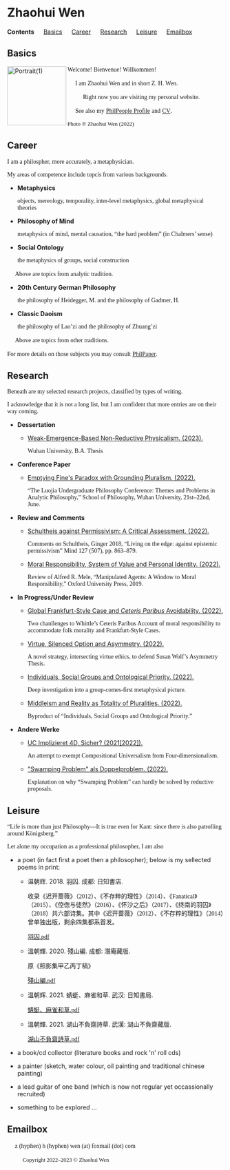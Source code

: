# Zhaohui Wen

**Contents** &#8195; [Basics](#basics) &#8195; [Career](#career) &#8195; [Research](#research) &#8195; [Leisure](#leisure) &#8195; [Emailbox](#emailbox)

## Basics

<img width="137" alt="Portrait(1)" src="https://user-images.githubusercontent.com/104066883/169487820-faefead2-61da-4e14-841a-f7c1fce400b0.png" align="left">

<p><font face="GEORGIA">Welcome! Bienvenue! Willkommen!</font></p>

&#8195; <font face="GEORGIA">I am Zhaohui Wen and in short Z. H. Wen.</font>

&#8195; &#8195; <font face="GEORGIA">Right now you are visiting my personal website.</font>

&#8195; <font face="GEORGIA">See also my</font> [<font face="GEORGIA">PhilPeople Profile</font>](https://philpeople.org/profiles/zhaohui-wen) <font face="GEORGIA">and</font> [<font face="GEORGIA">CV</font>](https://www.docdroid.net/fYa6qXn/cv-pdf).

<font face="GEORGIA" font size="2">Photo ℗ Zhaohui Wen (2022)</font>

## Career

<p><font face="GEORGIA">I am a philospher, more accurately, a metaphysician.</font></p>

<font face="GEORGIA">My areas of competence include topcis from various backgrounds.</font>

- **Metaphysics**

  <font face="GEORGIA">objects, mereology, temporality, inter-level metaphysics, global metaphysical theories</font>

- **Philosophy of Mind**

  <font face="GEORGIA">metaphysics of mind, mental causation, “the hard peoblem” (in Chalmers’ sense)</font>

- **Social Ontology**

  <font face="GEORGIA">the metaphysics of groups, social construction</font>
  
<p> &#8195; <font face="GEORGIA">Above are topics from analytic tradition.</font></p>

- **20th Century German Philosophy**

  <font face="GEORGIA">the philosophy of Heidegger, M. and the philosophy of Gadmer, H.</font>

- **Classic Daoism**

  <font face="GEORGIA">the philosophy of Lao’zi and the philosophy of Zhuang’zi</font>
  
<p> &#8195; <font face="GEORGIA">Above are topics from other traditions.</font></p>

<font face="GEORGIA">For more details on those subjects you may consult</font> [<font face="GEORGIA">PhilPaper</font>](https://philpapers.org/).

## Research

<p><font face="GEORGIA">Beneath are my selected research projects, classified by types of writing.</font></p>

<font face="GEORGIA">I acknowledge that it is not a long list, but I am confident that more entries are on their way coming.</font>

- **Dessertation**

  - [Weak-Emergence-Based Non-Reductive Physicalism. (2023).](http://null.com)
  
    <font face="GEORGIA">Wuhan University, B.A. Thesis</font>

- **Conference Paper**

  - [Emptying Fine's Paradox with Grounding Pluralism. (2022).](https://philpapers.org/archive/WENREF.pdf)

    <font face="GEORGIA">“The Luojia Undergraduate Philosophy Conference: Themes and Problems in Analytic Philosophy,” School of Philosophy, Wuhan University, 21st–22nd, June.</font> 

- **Review and Comments**

  - [Schultheis against Permissivism: A Critical Assessment. (2022).](https://docdro.id/kd5Xb8A)

     <font face="GEORGIA">Comments on Schultheis, Ginger 2018, “Living on the edge: against epistemic permissivism” Mind
127 (507), pp. 863–879.</font> 
  
  - [Moral Responsibility, System of Value and Personal Identity. (2022).](https://philpapers.org/archive/WENMRS.pdf)
  
     <font face="GEORGIA">Review of Alfred R. Mele, “Manipulated Agents: A Window to Moral Responsibility,” Oxford University Press, 2019.</font> 

- **In Progress/Under Review**

  - [Global Frankfurt-Style Case and _Ceteris Paribus_ Avoidability. (2022).](https://philpapers.org/archive/WENGFC.pdf)
  
    <font face="GEORGIA">Two chanllenges to Whittle’s Ceteris Paribus Account of moral responsibility to accommodate folk morality and Frankfurt-Style Cases.</font> 
  
  - [Virtue, Silenced Option and Asymmetry. (2022).](https://philpapers.org/archive/WENVSO.pdf)

    <font face="GEORGIA">A novel strategy, intersecting virtue ethics, to defend Susan Wolf’s Asymmetry Thesis.</font> 
  
  - [Individuals, Social Groups and Ontological Priority. (2022).](https://philpapers.org/archive/WENISG.pdf)
  
    <font face="GEORGIA">Deep investigation into a group-comes-first metaphysical picture.</font>
  
  - [Middleism and Reality as Totality of Pluralities. (2022).](https://philpapers.org/archive/WENMAR-5.pdf)
  
    <font face="GEORGIA">Byproduct of “Individuals, Social Groups and Ontological Priority.”</font>

- **Andere Werke**

  - [UC Implizieret 4D, Sicher? (2021[2022]).](https://philpapers.org/archive/WENEFP-3.pdf)
  
    <font face="GEORGIA">An attempt to exempt Compositional Universalism from Four-dimensionalism.</font>
  
  - ["Swamping Problem" als Doppelproblem. (2022).](https://philpapers.org/archive/WENSPA-2.pdf)

    <font face="GEORGIA">Explanation on why “Swamping Problem” can hardly be solved by reductive proposals.</font> 

## Leisure

<p><font face="GEORGIA">“Life is more than just Philosophy—It is true even for Kant: since there is also patrolling around Königsberg.”</font></p>

<font face="GEORGIA">Let alone my occupation as a professional philosopher, I am also</font>

- a poet (in fact first a poet then a philosopher); below is my sellected poems in print:
   
  - 温朝辉. 2018. 羽囚. 成都: 日知書店.
    
    <font face="宋体">收录《迟开蔷薇》（2012）、《不存粹的理性》（2014）、《</font><font face="GEORGIA">Fanatical</font><font face="宋体">》（2015）、《倥偬与徒然》（2016）、《怀沙之后》（2017）、《终南的羽囚》（2018）共六部诗集。其中《迟开蔷薇》（2012）、《不存粹的理性》（2014）曾单独出版，剩余四集都系首发。</font>
    
    [<font face="宋体">羽囚.</font><font face="GEORGIA">pdf</font>](https://github.com/Zhaohui-Wen/Homepage/files/9177358/default.pdf)
    
  - 溫朝輝. 2020. 殘山編. 成都: 潛庵藏版.
    
    <font face="宋体">原《照影集甲乙丙丁稿》</font>
    
    [<font face="宋体">殘山編.</font><font face="GEORGIA">pdf</font>](https://github.com/Zhaohui-Wen/Homepage/files/9177373/default.pdf)
    
  - 温朝辉. 2021. 蜻蜓、麻雀和草. 武汉: 日知書局.
    
    [<font face="宋体">蜻蜓、麻雀和草.</font><font face="GEORGIA">pdf</font>](https://github.com/Zhaohui-Wen/Homepage/files/9177379/default.pdf)
  
  - 溫朝輝. 2021. 湖山不負齋詩草. 武漢: 湖山不負齋藏版.
    
    [<font face="宋体">湖山不負齋詩草.</font><font face="GEORGIA">pdf</font>](https://github.com/Zhaohui-Wen/Homepage/files/9177375/default.pdf)
    
- a book/cd collector (literature books and rock 'n' roll cds)

- a painter (sketch, water colour, oil painting and traditional chinese painting)

- a lead guitar of one band (which is now not regular yet occassionally recruited)

- something to be explored ...

## Emailbox

<p>&#8195; <font face="GEORGIA">z (hyphen) h (hyphen) wen (at) foxmail (dot) com</font></p>

&#8195; &#8195; <font face="GEORGIA" font size="2">Copyright 2022–2023 © Zhaohui Wen</font>
